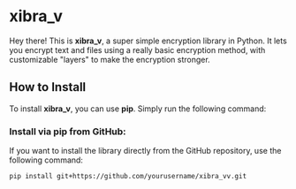 # xibra_v

Hey there! This is **xibra_v**, a super simple encryption library in Python. It lets you encrypt text and files using a really basic encryption method, with customizable "layers" to make the encryption stronger.

## How to Install

To install **xibra_v**, you can use **pip**. Simply run the following command:

### Install via pip from GitHub:

If you want to install the library directly from the GitHub repository, use the following command:

```bash
pip install git+https://github.com/yourusername/xibra_vv.git
